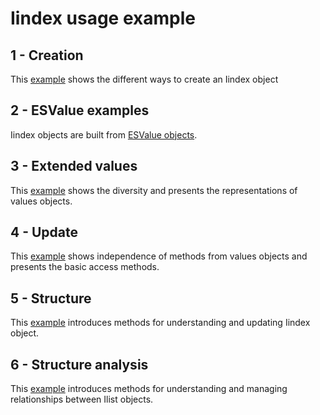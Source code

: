 # Iindex usage example
## 1 - Creation
This [example](Iindex_creation.ipynb) shows the different ways to create an Iindex object
## 2 - ESValue examples
Iindex objects are built from [ESValue objects](../ESValue/README.md).
## 3 - Extended values
This [example](Iindex_value.ipynb) shows the diversity and presents the representations of values objects.
## 4 - Update
This [example](Iindex_update.ipynb) shows independence of methods from values objects and presents the basic access methods.
## 5 - Structure
This [example](Iindex_structure.ipynb) introduces methods for understanding and updating Iindex object.
## 6 - Structure analysis
This [example](Iindex_structure_analysis.ipynb) introduces methods for understanding and managing relationships between Ilist objects.

